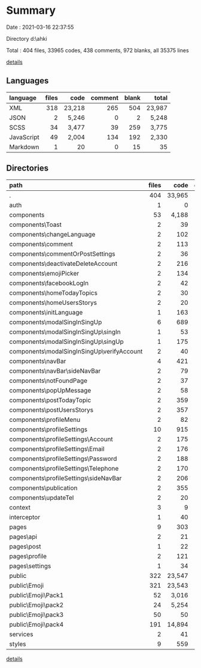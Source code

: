# Summary

Date : 2021-03-16 22:37:55

Directory d:\ahki

Total : 404 files,  33965 codes, 438 comments, 972 blanks, all 35375 lines

[details](details.md)

## Languages
| language | files | code | comment | blank | total |
| :--- | ---: | ---: | ---: | ---: | ---: |
| XML | 318 | 23,218 | 265 | 504 | 23,987 |
| JSON | 2 | 5,246 | 0 | 2 | 5,248 |
| SCSS | 34 | 3,477 | 39 | 259 | 3,775 |
| JavaScript | 49 | 2,004 | 134 | 192 | 2,330 |
| Markdown | 1 | 20 | 0 | 15 | 35 |

## Directories
| path | files | code | comment | blank | total |
| :--- | ---: | ---: | ---: | ---: | ---: |
| . | 404 | 33,965 | 438 | 972 | 35,375 |
| auth | 1 | 0 | 18 | 1 | 19 |
| components | 53 | 4,188 | 105 | 352 | 4,645 |
| components\Toast | 2 | 39 | 0 | 2 | 41 |
| components\changeLanguage | 2 | 102 | 0 | 5 | 107 |
| components\comment | 2 | 113 | 5 | 7 | 125 |
| components\commentOrPostSettings | 2 | 36 | 0 | 3 | 39 |
| components\deactivateDeleteAccount | 2 | 216 | 6 | 20 | 242 |
| components\emojiPicker | 2 | 134 | 0 | 3 | 137 |
| components\facebookLogIn | 2 | 42 | 0 | 2 | 44 |
| components\homeTodayTopics | 2 | 30 | 0 | 4 | 34 |
| components\homeUsersStorys | 2 | 20 | 0 | 3 | 23 |
| components\initLanguage | 1 | 163 | 0 | 2 | 165 |
| components\modalSingInSingUp | 6 | 689 | 15 | 75 | 779 |
| components\modalSingInSingUp\singIn | 1 | 53 | 1 | 6 | 60 |
| components\modalSingInSingUp\singUp | 1 | 175 | 6 | 19 | 200 |
| components\modalSingInSingUp\verifyAccount | 2 | 40 | 0 | 3 | 43 |
| components\navBar | 4 | 421 | 3 | 38 | 462 |
| components\navBar\sideNavBar | 2 | 79 | 0 | 6 | 85 |
| components\notFoundPage | 2 | 37 | 0 | 5 | 42 |
| components\popUpMessage | 2 | 58 | 0 | 5 | 63 |
| components\postTodayTopic | 2 | 359 | 22 | 24 | 405 |
| components\postUsersStorys | 2 | 357 | 21 | 30 | 408 |
| components\profileMenu | 2 | 82 | 0 | 11 | 93 |
| components\profileSettings | 10 | 915 | 6 | 80 | 1,001 |
| components\profileSettings\Account | 2 | 175 | 5 | 10 | 190 |
| components\profileSettings\Email | 2 | 176 | 0 | 17 | 193 |
| components\profileSettings\Password | 2 | 188 | 0 | 20 | 208 |
| components\profileSettings\Telephone | 2 | 170 | 0 | 16 | 186 |
| components\profileSettings\sideNavBar | 2 | 206 | 1 | 17 | 224 |
| components\publication | 2 | 355 | 27 | 30 | 412 |
| components\updateTel | 2 | 20 | 0 | 3 | 23 |
| context | 3 | 9 | 0 | 0 | 9 |
| interceptor | 1 | 40 | 0 | 4 | 44 |
| pages | 9 | 303 | 26 | 39 | 368 |
| pages\api | 2 | 21 | 2 | 3 | 26 |
| pages\post | 1 | 22 | 0 | 3 | 25 |
| pages\profile | 2 | 121 | 6 | 10 | 137 |
| pages\settings | 1 | 34 | 0 | 2 | 36 |
| public | 322 | 23,547 | 265 | 514 | 24,326 |
| public\Emoji | 321 | 23,543 | 265 | 514 | 24,322 |
| public\Emoji\Pack1 | 52 | 3,016 | 50 | 50 | 3,116 |
| public\Emoji\pack2 | 24 | 5,254 | 24 | 263 | 5,541 |
| public\Emoji\pack3 | 50 | 50 | 0 | 0 | 50 |
| public\Emoji\pack4 | 191 | 14,894 | 191 | 191 | 15,276 |
| services | 2 | 41 | 1 | 2 | 44 |
| styles | 9 | 559 | 23 | 42 | 624 |

[details](details.md)